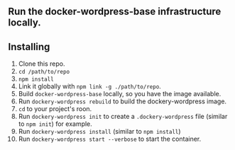 ## Run the docker-wordpress-base infrastructure locally.

## Installing

1. Clone this repo.
1. `cd /path/to/repo`
1. `npm install`
1. Link it globally with `npm link -g ./path/to/repo`.
1. Build `docker-wordpress-base` locally, so you have the image available.
1. Run `dockery-wordpress rebuild` to build the dockery-wordpress image.
1. `cd` to your project's roon.
1. Run `dockery-wordpress init` to create a `.dockery-wordpress` file (similar to `npm init`) for example.
1. Run `dockery-wordpress install` (similar to `npm install`)
1. Run `dockery-wordpress start --verbose` to start the container.
